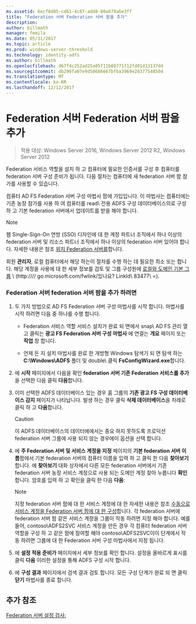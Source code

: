 ```yaml
---
ms.assetid: 6ecf8d85-cd61-4c87-add8-00a679a6e3ff
title: "Federation 서버 Federation 서버 팜을 추가"
description: 
author: billmath
manager: femila
ms.date: 05/31/2017
ms.topic: article
ms.prod: windows-server-threshold
ms.technology: identity-adfs
ms.author: billmath
ms.openlocfilehash: d67f4c252ad25a05f11b88771f12fd01d13137d4
ms.sourcegitcommit: db290fa07e9d50686667bfba3969e20377548504
ms.translationtype: MT
ms.contentlocale: ko-KR
ms.lasthandoff: 12/12/2017
---
```

# <a name="add-a-federation-server-to-a-federation-server-farm"></a>Federation 서버 Federation 서버 팜을 추가

>적용 대상: Windows Server 2016, Windows Server 2012 R2, Windows Server 2012

Federation 서비스 역할을 설치 하 고 컴퓨터에 필요한 인증서를 구성 후 컴퓨터를 federation 서버 구성 준비가 됩니다. 다음 절차는 컴퓨터에 새 federation 서버 팜 참가를 사용할 수 있습니다.  
  
컴퓨터 AD FS Federation 서버 구성 마법사 팜에 가입입니다. 이 마법사는 컴퓨터에는 기존 농장 참가를 사용 하 여 컴퓨터를 read\ 전용 ADFS 구성 데이터베이스의로 구성 하 고 기본 federation 서버에서 업데이트를 받을 해야 합니다.  
  
> [!NOTE]  
> 웹 Single\-Sign\-On 연방 \(SSO\) 디자인에 대 한 계정 파트너 조직에서 하나 이상의 federation 서버 및 리소스 파트너 조직에서 하나 이상의 federation 서버 있어야 합니다. 자세한 내용은 참조 [위치 Federation 서버를](https://technet.microsoft.com/library/dd807127.aspx)합니다.  
  
회원 **관리자**, 로컬 컴퓨터에서 해당 하는이 절차를 수행 하는 데 필요한 최소 또는 합니다.  해당 계정을 사용에 대 한 세부 정보를 검토 및 그룹 구성원에 [로컬와 도메인 기본 그룹](https://go.microsoft.com/fwlink/?LinkId=83477) \ (http:///\/ go.microsoft.com\/fwlink\/있나요? LinkId\ 83477\ =).   
  
### <a name="to-add-a-federation-server-to-a-federation-server-farm"></a>Federation 서버 federation 서버 팜을 추가 하려면  
  
1.  두 가지 방법으로 AD FS Federation 서버 구성 마법사를 시작 합니다. 마법사를 시작 하려면 다음 중 하나를 수행 합니다.  
  
    -   Federation 서비스 역할 서비스 설치가 완료 되 면에서 snap\ AD FS 관리 열고 클릭는 **광고 FS Federation 서버 구성 마법사** 에 연결는 **개요** 페이지 또는 **작업** 창 합니다.  
  
    -   언제 든 지 설치 마법사를 완료 한 개방형 Windows 탐색기 되 면 탐색 하는 **C:\\Windows\\ADFS** 폴더 및 double\ 클릭 **FsConfigWizard.exe**합니다.  
  
2.  에 **시작** 페이지에서 다음을 확인 **federation 서버 기존 Federation 서비스를 추가** 을 선택한 다음 클릭 **다음**합니다.  
  
3.  이미 선택한 ADFS 데이터베이스 있는 경우 홈 그룹의 **기존 광고 FS 구성 데이터베이스 감지** 페이지가 나타납니다. 발생 하는 경우 클릭 **삭제 데이터베이스**을 차례로 클릭 하 고 **다음**합니다.  
  
    > [!CAUTION]  
    > 이 ADFS 데이터베이스의 데이터에에서는 중요 하지 못하도록 프로덕션 federation 서버 그룹에 사용 되지 않는 경우에이 옵션을 선택 합니다.  
  
4.  에 **주 Federation 서버 및 서비스 계정을 지정** 페이지의 **기본 federation 서버 이름**팜에서 기본 federation 서버의 컴퓨터 이름을 입력 하 고 클릭 한 다음 **찾아보기**합니다. 에 **찾아보기** 대화 상자에서 다른 모든 federation 서버에서 기존 federation 서버 농장 서비스 계정으로 사용 되는 도메인 계정 찾아 누릅니다 **확인**합니다. 암호를 입력 하 고 확인을 클릭 한 다음 **다음**:  
  
    > [!NOTE]  
    > 지정 federation 서버 팜에 대 한 서비스 계정에 대 한 자세한 내용은 참조 [수동으로 서비스 계정을 Federation 서버 팜에 대 한 구성](Manually-Configure-a-Service-Account-for-a-Federation-Server-Farm.md)합니다. 각 federation 서버에 federation 서버 팜 같은 서비스 계정을 그룹이 작동 하려면 지정 해야 합니다. 예를 들어, contoso\\ADFS2SVC 서비스 계정을 만든 경우 각 컴퓨터 federation 서버 역할을 구성 하 고 같은 팜에 참여할 해야 contoso\\ADFS2SVC이이 단계에서 작동 하려면 그룹에 대 한 Federation 서버 구성 마법사에서 지정 됩니다.  
  
5.  에 **설정 적용 준비가** 페이지에서 세부 정보를 확인 합니다. 설정을 올바르게 표시를 클릭 **다음** 이러한 설정을 통해 ADFS 구성 시작 합니다.  
  
6.  에 **구성 결과** 페이지에서 검색 결과 검토 합니다. 모든 구성 단계가 완료 되 면 클릭 **닫기** 마법사를 종료 합니다.  
  
## <a name="additional-references"></a>추가 참조  
[Federation 서버 설정 검사:](Checklist--Setting-Up-a-Federation-Server.md)  
  

